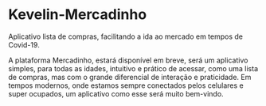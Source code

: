 # Kevelin-Mercadinho
Aplicativo lista de compras, facilitando a ida ao mercado em tempos de Covid-19.

A plataforma Mercadinho, estará disponível em breve, será um aplicativo simples, para todas as idades, intuitivo e prático de acessar, como uma lista de compras, mas com o grande diferencial de interação e praticidade. Em tempos modernos, onde estamos sempre conectados pelos celulares e super ocupados, um aplicativo como esse será muito bem-vindo. 
